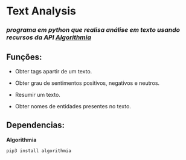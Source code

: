 # Text Analysis
### _programa em python que realisa análise em texto usando recursos da API [Algorithmia](https://algorithmia.com)_

## Funções:

- Obter tags apartir de um texto.

- Obter grau de sentimentos positivos, negativos e neutros.

- Resumir um texto.

- Obter nomes de entidades presentes no texto.

## Dependencias:

**Algorithmia**
```
pip3 install algorithmia
```